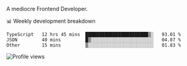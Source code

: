 A mediocre Frontend Developer.

📊 Weekly development breakdown
<!--START_SECTION:waka-->

```text
TypeScript   12 hrs 45 mins  ███████████████████████▒░   93.01 %
JSON         40 mins         █▒░░░░░░░░░░░░░░░░░░░░░░░   04.87 %
Other        15 mins         ▒░░░░░░░░░░░░░░░░░░░░░░░░   01.83 %
```

<!--END_SECTION:waka-->

<img src="https://gpvc.arturio.dev/iqbalfasri" alt="Profile views"/>
